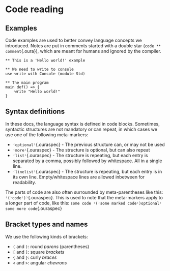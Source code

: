 # Code reading

## Examples
Code examples are used to better convey language concepts we introduced. Notes are put in comments started with a double star (`code ** comment`{.oura}), which are meant for humans and ignored by the compiler.

```{.oura caption="A Hello world example"}
** This is a 'Hello world!' example

** We need to write to console
use write with Console (module Std)

** The main program
main def() => {
    write "Hello world!"
}
```

## Syntax definitions
In these docs, the language syntax is defined in code blocks. 
Sometimes, syntactic structures are not mandatory or can repeat, in which cases we use one of the following meta-markers:

- `⁽optional⁾`{.ouraspec} - The previous structure can, or may not be used
- `⁽more⁾`{.ouraspec} - The structure is optional, but can also repeat
- `⁽list⁾`{.ouraspec} - The structure is repeating, but each entry is separated by a comma, possibly followed by whitespace. All in a single line.
- `⁽linelist⁾`{.ouraspec} - The structure is repeating, but each entry is in its own line. Empty/whitespace lines are allowed inbetween for readability.

The parts of code are also often surrounded by meta-parentheses like this: `⁽(⁾code⁽)⁾`{.ouraspec}. This is used to note that the meta-markers apply to a longer part of code, like this: `some code ⁽(⁾some marked code⁽)optional⁾ some more code`{.ouraspec}

## Bracket types and names
We use the following kinds of brackets:

- `(` and `)`: round *parens* (parentheses)
- `[` and `]`: square *brackets*
- `{` and `}`: curly *braces*
- `<` and `>`: angular *chevrons*